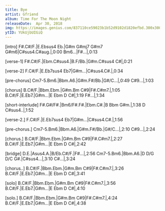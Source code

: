 ```yaml
---
title: Bye
artist: Gfriend
album: Time For The Moon Night
releaseDate:  Apr 30, 2018
img: https://images.genius.com/837110ce59023b1b52d9102d1820efbd.300x300x1.png
ytID: YUkUjbUIGiQ
---
```


[intro] 
F#.C#/F.|E.Ebsus4 Eb.|G#m G#mj7 G#m7 G#m6|C#sus4.C#aug.|,0:00
Bm6...|F#...|,0:13

[verse-1]
F#.C#/F.|Ebm.C#sus4.|B.F/Bb.|G#m.C#sus4 C#|,0:21

[verse-2]
F.C#/F.|E.Eb7sus4 Eb7|G#m...|C#sus4.C#.|,0:34

[pre-chorus]
Cm7-5.Bm6.|Bbm.A6.|G#m.F#/Bb.|G#/C...|,0:49
C#9...|,1:03

[chorus] 
B.C#/F.|Bbm.Ebm.|G#m.Bm C#9|F#.C#m7.|,1:05
B.C#/F.|E.Eb7.|G#m...|E Ebm D C#|,1:19
F#...|,1:34

[short-interlude]
F#.G#/F#.|Bm6/F#.F#.|Ebm.C#.|B Bbm G#m.|,1:38
D C#sus4..|,1:52

[verse-2.]
F.C#/F.|E.Eb7sus4 Eb7|G#m...|C#sus4.C#.|,1:56

[pre-chorus.]
Cm7-5.Bm6.|Bbm.A6.|G#m.F#/Bb.|G#/C...|,2:10
C#9...|,2:24

[chorus.] 
B.C#/F.|Bbm.Ebm.|G#m.Bm C#9|F#.C#m7.|,2:27
B.C#/F.|E.Eb7.|G#m...|E Ebm D C#|,2:42

[bridge]
D.E.|Asus4.A.|B/Eb.C#/F.|F#...|,2:56
Cm7-5.Bm6.|Bbm.A6.|D D/G D/C G#.|C#sus4...|,3:10
C#...|,3:24

[chorus..] 
B.C#/F.|Bbm.Ebm.|G#m.Bm C#9|F#.C#m7.|,3:26
B.C#/F.|E.Eb7.|G#m...|E Ebm D C#|,3:41

[solo]
B.C#/F.|Bbm.Ebm.|G#m.Bm C#9|F#.C#m7.|,3:56
B.C#/F.|E.Eb7.|G#m...|E Ebm D C#|,4:10

[solo.]
B.C#/F.|Bbm.Ebm.|G#m.Bm C#9|F#.C#m7.|,4:24
B.C#/F.|E.Eb7.|G#m...|E Ebm D C#|,4:38
